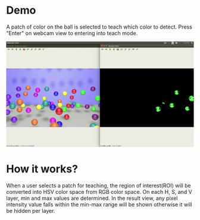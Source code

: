 # Demo
A patch of color on the ball is selected to teach which color to detect.
Press "Enter" on webcam view to entering into teach mode.

![Color Segmentation](assets/color-balls.gif)

# How it works?
When a user selects a patch for teaching, the region of interest(ROI) will be converted into HSV color space from RGB color space. On each H, S, and V layer, min and max values are determined. In the result view, any pixel intensity value falls within the min-max range will be shown otherwise it will be hidden per layer.